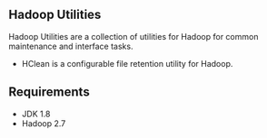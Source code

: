 Hadoop Utilities 
--------------------------------------------------------------------------------
Hadoop Utilities are a collection of utilities for Hadoop for common maintenance
and interface tasks. 

* HClean is a configurable file retention utility for Hadoop.

Requirements
------------
* JDK 1.8
* Hadoop 2.7
